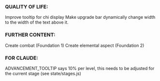 ### QUALITY OF LIFE:

Improve tooltip for chi display
Make upgrade bar dynamically change width to the width of the text above it.

### FURTHER CONTENT:

Create combat (Foundation 1)
Create elemental aspect (Foundation 2)

### FOR CLAUDE:

ADVANCEMENT_TOOLTIP says 10% per level, this needs to be adjusted for the current stage (see state/stages.js)

